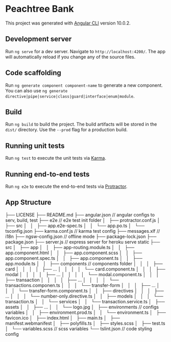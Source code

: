 # Peachtree Bank

This project was generated with [Angular CLI](https://github.com/angular/angular-cli) version 10.0.2.

## Development server

Run `ng serve` for a dev server. Navigate to `http://localhost:4200/`. The app will automatically reload if you change any of the source files.

## Code scaffolding

Run `ng generate component component-name` to generate a new component. You can also use `ng generate directive|pipe|service|class|guard|interface|enum|module`.

## Build

Run `ng build` to build the project. The build artifacts will be stored in the `dist/` directory. Use the `--prod` flag for a production build.

## Running unit tests

Run `ng test` to execute the unit tests via [Karma](https://karma-runner.github.io).

## Running end-to-end tests

Run `ng e2e` to execute the end-to-end tests via [Protractor](http://www.protractortest.org/).

## App Structure

├── LICENSE
├── README.md
├── angular.json                                // angular configs to serv, build, test
├── e2e                                         // e2e test init folder
│   ├── protractor.conf.js
│   ├── src
│   │   ├── app.e2e-spec.ts
│   │   └── app.po.ts
│   └── tsconfig.json
├── karma.conf.js                               // karma test config
├── messages.xlf                                // i18n
├── ngsw-config.json                            // offline mode 
├── package-lock.json
├── package.json
├── server.js                                   // express server for heroku serve static
├── src
│   ├── app
│   │   ├── app-routing.module.ts
│   │   ├── app.component.html
│   │   ├── app.component.scss
│   │   ├── app.component.spec.ts
│   │   ├── app.component.ts
│   │   ├── app.module.ts
│   │   ├── components                          // components folder
│   │   │   ├── card
│   │   │   │   ├── ...
│   │   │   │   └── card.component.ts
│   │   │   ├── modal
│   │   │   │   ├── ...
│   │   │   │   └── modal.component.ts
│   │   │   ├── transaction
│   │   │   │   ├── ...
│   │   │   │   └── transactions.componen.ts
│   │   │   └── transfer-form
│   │   │       ├── ...
│   │   │       └── transfer-form.component.ts
│   │   ├── directives
│   │   │   ├── ...
│   │   │   └── number-only.directive.ts
│   │   ├── models
│   │   │   └── transaction.ts
│   │   └── services
│   │       └── transaction.service.ts
│   ├── assets
│   │   ├── ...
│   │   └── logo.jpg
│   ├── environments                            // configs variables
│   │   ├── environment.prod.ts
│   │   └── environment.ts
│   ├── favicon.ico
│   ├── index.html
│   ├── main.ts
│   ├── manifest.webmanifest 
│   ├── polyfills.ts
│   ├── styles.scss
│   ├── test.ts
│   └── variables.scss                          // scss variables
└── tslint.json                                 // code styling config

